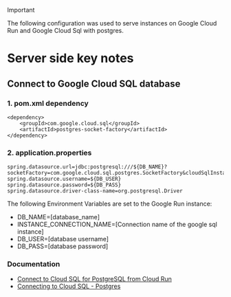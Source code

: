 > [!IMPORTANT]
> The following configuration was used to serve instances on Google Cloud Run and Google Cloud Sql with postgres.

# Server side key notes
## Connect to Google Cloud SQL database
### 1. pom.xml dependency
```
<dependency>
	<groupId>com.google.cloud.sql</groupId>
	<artifactId>postgres-socket-factory</artifactId>
</dependency>
```
### 2. application.properties
```
spring.datasource.url=jdbc:postgresql:///${DB_NAME}?socketFactory=com.google.cloud.sql.postgres.SocketFactory&cloudSqlInstance=${INSTANCE_CONNECTION_NAME}
spring.datasource.username=${DB_USER}
spring.datasource.password=${DB_PASS}
spring.datasource.driver-class-name=org.postgresql.Driver
```
The following Environment Variables are set to the Google Run instance:
- DB_NAME=[database_name]
- INSTANCE_CONNECTION_NAME=[Connection name of the google sql instance]
- DB_USER=[database username]
- DB_PASS=[database password]

### Documentation
- [Connect to Cloud SQL for PostgreSQL from Cloud Run](https://cloud.google.com/sql/docs/postgres/connect-instance-cloud-run)  
- [Connecting to Cloud SQL - Postgres](https://github.com/GoogleCloudPlatform/java-docs-samples/blob/main/cloud-sql/postgres/servlet/README.md)
